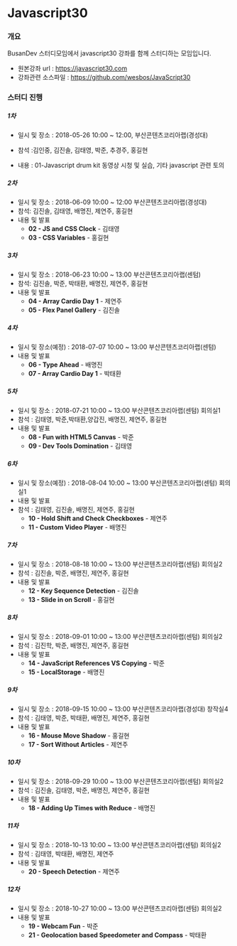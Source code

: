 # Javascript30



### 개요

BusanDev 스터디모임에서 javascript30 강좌를 함께 스터디하는 모임입니다.



* 원본강좌 url : https://javascript30.com
* 강좌관련 소스파일 : https://github.com/wesbos/JavaScript30





### 스터디 진행

##### 1차

* 일시 및 장소 : 2018-05-26 10:00 ~ 12:00, 부산콘텐츠코리아랩(경성대)

* 참석 :김인중, 김진솔, 김태영, 박준, 추경주, 홍길현
* 내용 : 01-Javascript drum kit 동영상 시청 및 실습, 기타 javascript 관련 토의

##### 2차

- 일시 및 장소 : 2018-06-09 10:00 ~ 12:00 부산콘텐츠코리아랩(경성대)
- 참석: 김진솔, 김태영, 배명진, 제연주, 홍길현
- 내용 및 발표
  - **02 - JS and CSS Clock**  - 김태영
  - **03 - CSS Variables** - 홍길현

##### 3차

- 일시 및 장소 : 2018-06-23 10:00 ~ 13:00 부산콘텐츠코리아랩(센텀)
- 참석: 김진솔, 박준, 박태환, 배명진, 제연주, 홍길현
- 내용 및 발표
  - **04 - Array Cardio Day 1**  - 제연주
  - **05 - Flex Panel Gallery** - 김진솔

##### 4차

- 일시 및 장소(예정) : 2018-07-07 10:00 ~ 13:00 부산콘텐츠코리아랩(센텀)
- 내용 및 발표
  - **06 - Type Ahead**  - 배명진
  - **07 -  Array Cardio Day 1** - 박태환



##### 5차

- 일시 및 장소 : 2018-07-21 10:00 ~ 13:00 부산콘텐츠코리아랩(센텀) 회의실1
- 참석 : 김태영, 박준,박태환,양갑진, 배명진, 제연주, 홍길현
- 내용 및 발표
  - **08 - Fun with HTML5 Canvas**  - 박준
  - **09 -  Dev Tools Domination** - 김태영



##### 6차

- 일시 및 장소(예정) : 2018-08-04 10:00 ~ 13:00 부산콘텐츠코리아랩(센텀) 회의실1
- 내용 및 발표
- 참석 : 김태영, 김진솔, 배명진, 제연주, 홍길현
  - **10 - Hold Shift and Check Checkboxes**  - 제연주
  - **11 - Custom Video Player** - 배명진



##### 7차

- 일시 및 장소 : 2018-08-18 10:00 ~ 13:00 부산콘텐츠코리아랩(센텀) 회의실2
- 참석 : 김진솔, 박준, 배명진, 제연주, 홍길현
- 내용 및 발표
  - **12 - Key Sequence Detection**  - 김진솔
  - **13 - Slide in on Scroll** - 홍길현



##### 8차

- 일시 및 장소 : 2018-09-01 10:00 ~ 13:00 부산콘텐츠코리아랩(센텀) 회의실2
- 참석 : 김진학, 박준, 배명진, 제연주, 홍길현
- 내용 및 발표
  - **14 - JavaScript References VS Copying**  - 박준
  - **15 - LocalStorage** - 배명진



##### 9차

- 일시 및 장소 : 2018-09-15 10:00 ~ 13:00 부산콘텐츠코리아랩(경성대) 창작실4
- 참석 : 김태영, 박준, 박태환, 배명진, 제연주, 홍길현
- 내용 및 발표
  - **16 - Mouse Move Shadow**  - 홍길현
  - **17 - Sort Without Articles** - 제연주



##### 10차

- 일시 및 장소 : 2018-09-29 10:00 ~ 13:00 부산콘텐츠코리아랩(센텀) 회의실2
- 참석 : 김진솔, 김태영, 박준, 배명진, 제연주, 홍길현
- 내용 및 발표
  - **18 - Adding Up Times with Reduce**  - 배명진



##### 11차

- 일시 및 장소 : 2018-10-13 10:00 ~ 13:00 부산콘텐츠코리아랩(센텀) 회의실2
- 참석 : 김태영, 박태환, 배명진, 제연주
- 내용 및 발표
  - **20 - Speech Detection** - 제연주


##### 12차

- 일시 및 장소 : 2018-10-27 10:00 ~ 13:00 부산콘텐츠코리아랩(센텀) 회의실2
- 내용 및 발표
  - **19 - Webcam Fun** - 박준
  - **21 - Geolocation based Speedometer and Compass** - 박태환
